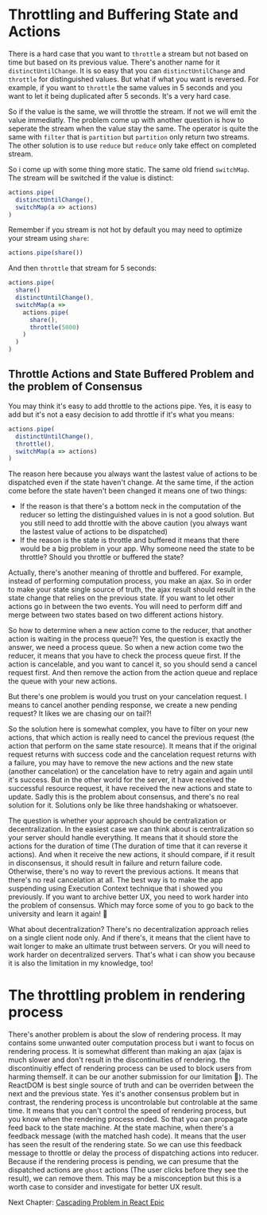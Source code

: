 # Throttling and Buffering State and Actions

There is a hard case that you want to `throttle` a stream but not based on time but based on its previous value. There's another name for it `distinctUntilChange`. It is so easy that you can `distinctUntilChange` and `throttle` for distinguished values. But what if what you want is reversed. For example, if you want to `throttle` the same values in 5 seconds and you want to let it being duplicated after 5 seconds. It's a very hard case.

So if the value is the same, we will throttle the stream. If not we will emit the value immediatly. The problem come up with another question is how to seperate the stream when the value stay the same. The operator is quite the same with `filter` that is `partition` but `partition` only return two streams. The other solution is to use `reduce` but `reduce` only take effect on completed stream.

So i come up with some thing more static. The same old friend `switchMap`. The stream will be switched if the value is distinct:

```jsx
actions.pipe(
  distinctUntilChange(),
  switchMap(a => actions)
)
```

Remember if you stream is not hot by default you may need to optimize your stream using `share`:

```jsx
actions.pipe(share())
```

And then `throttle` that stream for 5 seconds:

```jsx
actions.pipe(
  share()
  distinctUntilChange(),
  switchMap(a =>
    actions.pipe(
      share(),
      throttle(5000)
    )
  )
)
```

## Throttle Actions and State Buffered Problem and the problem of Consensus

You may think it's easy to add throttle to the actions pipe. Yes, it is easy to add but it's not a easy decision to add throttle if it's what you means:

```jsx
actions.pipe(
  distinctUntilChange(),
  throttle(),
  switchMap(a => actions)
)
```

The reason here because you always want the lastest value of actions to be dispatched even if the state haven't change. At the same time, if the action come before the state haven't been changed it means one of two things:

- If the reason is that there's a bottom neck in the computation of the reducer so letting the distinguished values in is not a good solution. But you still need to add throttle with the above caution (you always want the lastest value of actions to be dispatched)
- If the reason is the state is throttle and buffered it means that there would be a big problem in your app. Why someone need the state to be throttle? Should you throttle or buffered the state?

Actually, there's another meaning of throttle and buffered. For example, instead of performing computation process, you make an ajax. So in order to make your state single source of truth, the ajax result should result in the state change that relies on the previous state. If you want to let other actions go in between the two events. You will need to perform diff and merge between two states based on two different actions history.

So how to determine when a new action come to the reducer, that another action is waiting in the process queue?! Yes, the question is exactly the answer, we need a process queue. So when a new action come two the reducer, it means that you have to check the process queue first. If the action is cancelable, and you want to cancel it, so you should send a cancel request first. And then remove the action from the action queue and replace the queue with your new actions.

But there's one problem is would you trust on your cancelation request. I means to cancel another pending response, we create a new pending request? It likes we are chasing our on tail?!

So the solution here is somewhat complex, you have to filter on your new actions, that which action is really need to cancel the previous request (the action that perform on the same state resource). It means that if the original request returns with success code and the cancelation request returns with a failure, you may have to remove the new actions and the new state (another cancelation) or the cancelation have to retry again and again until it's success. But in the other world for the server, it have received the successful resource request, it have received the new actions and state to update. Sadly this is the problem about consensus, and there's no real solution for it. Solutions only be like three handshaking or whatsoever.

The question is whether your approach should be centralization or decentralization. In the easiest case we can think about is centralization so your server should handle everything. It means that it should store the actions for the duration of time (The duration of time that it can reverse it actions). And when it receive the new actions, it should compare, if it result in disconsensus, it should result in failure and return failure code. Otherwise, there's no way to revert the previous actions. It means that there's no real cancelation at all. The best way is to make the app suspending using Execution Context technique that i showed you previously. If you want to archive better UX, you need to work harder into the problem of consensus. Which may force some of you to go back to the university and learn it again! 🤣

What about decentralization? There's no decentralization approach relies on a single client node only. And if there's, it means that the client have to wait longer to make an ultimate trust between servers. Or you will need to work harder on decentralized servers. That's what i can show you because it is also the limitation in my knowledge, too!

# The throttling problem in rendering process

There's another problem is about the slow of rendering process. It may contains some unwanted outer computation process but i want to focus on rendering process. It is somewhat different than making an ajax (ajax is much slower and don't result in the discontinuities of rendering. the discontinuitiy effect of rendering process can be used to block users from harming themself. it can be our another submission for our limitation 🤣). The ReactDOM is best single source of truth and can be overriden between the next and the previous state. Yes it's another consensus problem but in contrast, the rendering process is uncontrolable but controlable at the same time. It means that you can't control the speed of rendering process, but you know when the rendering process ended. So that you can propagate feed back to the state machine. At the state machine, when there's a feedback message (with the matched hash code). It means that the user has seen the result of the rendering state. So we can use this feedback message to throttle or delay the process of dispatching actions into reducer. Because if the rendering process is pending, we can presume that the dispatched actions are `ghost` actions (The user clicks before they see the result), we can remove them. This may be a misconception but this is a worth case to consider and investigate for better UX result.

Next Chapter: [Cascading Problem in React Epic](CascadingUpdate.md)
